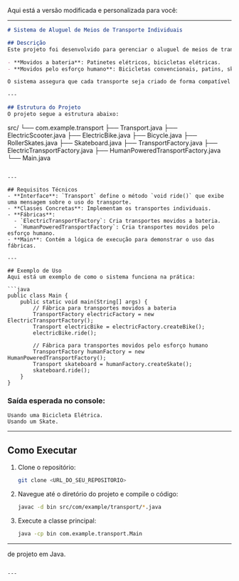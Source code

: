 Aqui está a versão modificada e personalizada para você:

---

```markdown
# Sistema de Aluguel de Meios de Transporte Individuais

## Descrição
Este projeto foi desenvolvido para gerenciar o aluguel de meios de transporte individuais utilizando o padrão de projeto **Abstract Factory**. Ele organiza a criação de transportes em categorias específicas:

- **Movidos a bateria**: Patinetes elétricos, bicicletas elétricas.
- **Movidos pelo esforço humano**: Bicicletas convencionais, patins, skates.

O sistema assegura que cada transporte seja criado de forma compatível com sua categoria, utilizando fábricas especializadas.

---

## Estrutura do Projeto
O projeto segue a estrutura abaixo:

```
src/
└── com.example.transport
    ├── Transport.java
    ├── ElectricScooter.java
    ├── ElectricBike.java
    ├── Bicycle.java
    ├── RollerSkates.java
    ├── Skateboard.java
    ├── TransportFactory.java
    ├── ElectricTransportFactory.java
    ├── HumanPoweredTransportFactory.java
    └── Main.java
```

---

## Requisitos Técnicos
- **Interface**: `Transport` define o método `void ride()` que exibe uma mensagem sobre o uso do transporte.
- **Classes Concretas**: Implementam os transportes individuais.
- **Fábricas**:
  - `ElectricTransportFactory`: Cria transportes movidos a bateria.
  - `HumanPoweredTransportFactory`: Cria transportes movidos pelo esforço humano.
- **Main**: Contém a lógica de execução para demonstrar o uso das fábricas.

---

## Exemplo de Uso
Aqui está um exemplo de como o sistema funciona na prática:

```java
public class Main {
    public static void main(String[] args) {
        // Fábrica para transportes movidos a bateria
        TransportFactory electricFactory = new ElectricTransportFactory();
        Transport electricBike = electricFactory.createBike();
        electricBike.ride();

        // Fábrica para transportes movidos pelo esforço humano
        TransportFactory humanFactory = new HumanPoweredTransportFactory();
        Transport skateboard = humanFactory.createSkate();
        skateboard.ride();
    }
}
```

### Saída esperada no console:
```plaintext
Usando uma Bicicleta Elétrica.
Usando um Skate.
```

---

## Como Executar
1. Clone o repositório:
   ```bash
   git clone <URL_DO_SEU_REPOSITORIO>
   ```
2. Navegue até o diretório do projeto e compile o código:
   ```bash
   javac -d bin src/com/example/transport/*.java
   ```
3. Execute a classe principal:
   ```bash
   java -cp bin com.example.transport.Main
   ```

---

 de projeto em Java.
```

---
